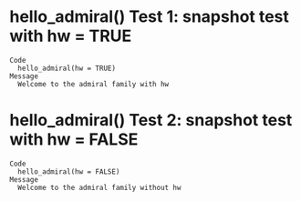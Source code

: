 # hello_admiral() Test 1: snapshot test with hw = TRUE

    Code
      hello_admiral(hw = TRUE)
    Message
      Welcome to the admiral family with hw

# hello_admiral() Test 2: snapshot test with hw = FALSE

    Code
      hello_admiral(hw = FALSE)
    Message
      Welcome to the admiral family without hw

